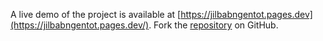 A live demo of the project is available at [https://jilbabngentot.pages.dev](https://jilbabngentot.pages.dev/).
Fork the [repository](https://github.com/mutilbogeh/bocilsdcolmek) on GitHub.